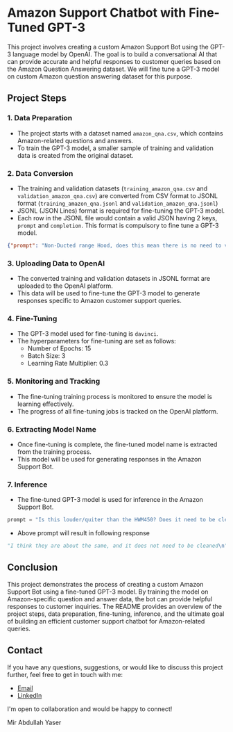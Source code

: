 # Amazon Support Chatbot with Fine-Tuned GPT-3

This project involves creating a custom Amazon Support Bot using the GPT-3 language model by OpenAI. The goal is to build a conversational AI that can provide accurate and helpful responses to customer queries based on the Amazon Question Answering dataset. We will fine tune a GPT-3 model on custom Amazon question answering dataset for this purpose.

## Project Steps

### 1. Data Preparation

- The project starts with a dataset named `amazon_qna.csv`, which contains Amazon-related questions and answers.
- To train the GPT-3 model, a smaller sample of training and validation data is created from the original dataset.

### 2. Data Conversion

- The training and validation datasets (`training_amazon_qna.csv` and `validation_amazon_qna.csv`) are converted from CSV format to JSONL format (`training_amazon_qna.jsonl` and `validation_amazon_qna.jsonl`)
- JSONL (JSON Lines) format is required for fine-tuning the GPT-3 model.
- Each row in the JSONL file would contain a valid JSON having 2 keys, `prompt` and `completion`. This format is compulsory to fine tune a GPT-3 model.
```json
{"prompt": "Non-Ducted range Hood, does this mean there is no need to vent up thru the roof or out thru the wall? ->", "completion": "That's correct. The air flows through the filter on the underside and out through the three columns of vent slats you see on the front of the range hood. There is no connection to other vents or ducts in a wall or through the roof.\n"}
```


### 3. Uploading Data to OpenAI

- The converted training and validation datasets in JSONL format are uploaded to the OpenAI platform.
- This data will be used to fine-tune the GPT-3 model to generate responses specific to Amazon customer support queries.

### 4. Fine-Tuning

- The GPT-3 model used for fine-tuning is `davinci`.
- The hyperparameters for fine-tuning are set as follows:
  - Number of Epochs: 15
  - Batch Size: 3
  - Learning Rate Multiplier: 0.3

### 5. Monitoring and Tracking

- The fine-tuning training process is monitored to ensure the model is learning effectively.
- The progress of all fine-tuning jobs is tracked on the OpenAI platform.

### 6. Extracting Model Name

- Once fine-tuning is complete, the fine-tuned model name is extracted from the training process.
- This model will be used for generating responses in the Amazon Support Bot.

### 7. Inference

- The fine-tuned GPT-3 model is used for inference in the Amazon Support Bot.
```python
prompt = "Is this louder/quiter than the HWM450? Does it need to be cleaned more often? ->"
```
- Above prompt will result in following response
```python
"I think they are about the same, and it does not need to be cleaned\n"
```

## Conclusion

This project demonstrates the process of creating a custom Amazon Support Bot using a fine-tuned GPT-3 model. By training the model on Amazon-specific question and answer data, the bot can provide helpful responses to customer inquiries. The README provides an overview of the project steps, data preparation, fine-tuning, inference, and the ultimate goal of building an efficient customer support chatbot for Amazon-related queries.

## Contact

If you have any questions, suggestions, or would like to discuss this project further, feel free to get in touch with me:

- [Email](mirabdullahyaser@gmail.com)
- [LinkedIn](https://www.linkedin.com/in/mir-abdullah-yaser/)

I'm open to collaboration and would be happy to connect!



Mir Abdullah Yaser